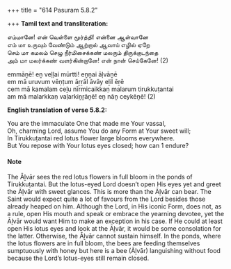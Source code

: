 +++
title = "614 Pasuram 5.8.2"

+++
**Tamil text and transliteration:**

எம்மானே! என் வெள்ளை மூர்த்தி! என்னை ஆள்வானே  
எம் மா உருவும் வேண்டும் ஆற்றால் ஆவாய் எழில் ஏறே  
செம் மா கமலம் செழு நீர்மிசைக்கண் மலரும் திருக்குடந்தை  
அம் மா மலர்க்கண் வளர்கின்றானே! என் நான் செய்கேனே! (2)

emmāṉē! eṉ veḷḷai mūrtti! eṉṉai āḷvāṉē  
em mā uruvum vēṇṭum āṟṟāl āvāy eḻil ēṟē  
cem mā kamalam ceḻu nīrmicaikkaṇ malarum tirukkuṭantai  
am mā malarkkaṇ vaḷarkiṉṟāṉē! eṉ nāṉ ceykēṉē! (2)

**English translation of verse 5.8.2:**

You are the immaculate One that made me Your vassal,  
Oh, charming Lord, assume You do any Form at Your sweet will;  
In Tirukkuṭantai red lotus flower large blooms everywhere.  
But You repose with Your lotus eyes closed; how can 1 endure?

#### Note

The Āḻvār sees the red lotus flowers in full bloom in the ponds of Tirukkuṭantai. But the lotus-eyed Lord doesn’t open His eyes yet and greet the Āḻvār with sweet glances. This is more than the Āḻvār can bear. The Saint would expect quite a lot of favours from the Lord besides those already heaped on him. Although the Lord, in His iconic Form, does not, as a rule, open His mouth and speak or embrace the yearning devotee, yet the Āḻvār would want Him to make an exception in his case. If He could at least open His lotus eyes and look at the Āḻvār, it would be some consolation for the latter. Otherwise, the Āḻvār cannot sustain himself. In the ponds, where the lotus flowers are in full bloom, the bees are feeding themselves sumptuously with honey but here is a bee (Āḻvār) languishing without food because the Lord’s lotus-eyes still remain closed.


